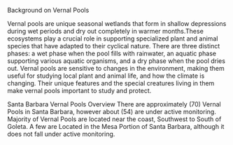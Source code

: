
Background on Vernal Pools

Vernal pools are unique seasonal wetlands that form in shallow depressions during wet periods and dry out completely in warmer months.These ecosystems play a crucial role in supporting specialized plant and animal species that have adapted to their cyclical nature. There are three distinct phases: a wet phase when the pool fills with rainwater, an aquatic phase supporting various aquatic organisms, and a dry phase when the pool dries out. Vernal pools are sensitive to changes in the environment, making them useful for studying local plant and animal life, and how the climate is changing. Their unique features and the special creatures living in them make vernal pools important to study and protect.

Santa Barbara Vernal Pools Overview
There are approximately (70) Vernal Pools in Santa Barbara, however about (54) are under active monitoring. Majority of Vernal Pools are located near the coast, Southwest to South of Goleta. A few are Located in the Mesa Portion of Santa Barbara, although it does not fall under active monitoring. 

